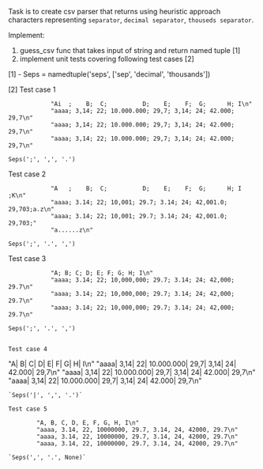 Task is to create csv parser that returns using heuristic approach characters representing `separator`, `decimal separator`, `thouseds separator`.

Implement:
1. guess_csv func that takes input of string and return named tuple [1]
2. implement unit tests covering following test cases [2]

[1] - Seps = namedtuple('seps', ['sep', 'decimal', 'thousands'])

[2]
Test case 1
```
            "Ai  ;    B;  C;          D;    E;    F;  G;      H; I\n"
            "aaaa; 3,14; 22; 10.000.000; 29,7; 3,14; 24; 42.000; 29,7\n"
            "aaaa; 3,14; 22; 10.000.000; 29,7; 3,14; 24; 42.000; 29,7\n"
            "aaaa; 3,14; 22; 10.000.000; 29,7; 3,14; 24; 42.000; 29,7\n"
```
`Seps(';', ',', '.')`

Test case 2
```
            "A   ;    B;  C;          D;    E;    F;  G;      H; I ;K\n"
            "aaaa; 3.14; 22; 10,001; 29.7; 3.14; 24; 42,001.0; 29,703;a.z\n"
            "aaaa; 3.14; 22; 10,001; 29.7; 3.14; 24; 42,001.0; 29,703;"
            "a......z\n"
```
`Seps(';', '.', ',')`

Test case 3
```
            "A; B; C; D; E; F; G; H; I\n"
            "aaaa; 3.14; 22; 10,000,000; 29.7; 3.14; 24; 42,000; 29.7\n"
            "aaaa; 3.14; 22; 10,000,000; 29.7; 3.14; 24; 42,000; 29.7\n"
            "aaaa; 3.14; 22; 10,000,000; 29.7; 3.14; 24; 42,000; 29.7\n"
```
`Seps(';', '.', ',')`

```

Test case 4
```
"A| B| C| D| E| F| G| H| I\n"
            "aaaa| 3,14| 22| 10.000.000| 29,7| 3,14| 24| 42.000| 29,7\n"
            "aaaa| 3,14| 22| 10.000.000| 29,7| 3,14| 24| 42.000| 29,7\n"
            "aaaa| 3,14| 22| 10.000.000| 29,7| 3,14| 24| 42.000| 29,7\n"
```
`Seps('|', ',', '.')`

Test case 5
```
            "A, B, C, D, E, F, G, H, I\n"
            "aaaa, 3.14, 22, 10000000, 29.7, 3.14, 24, 42000, 29.7\n"
            "aaaa, 3.14, 22, 10000000, 29.7, 3.14, 24, 42000, 29.7\n"
            "aaaa, 3.14, 22, 10000000, 29.7, 3.14, 24, 42000, 29.7\n"
```
`Seps(',', '.', None)`
